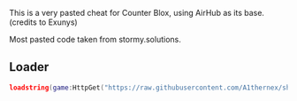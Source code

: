 This is a very pasted cheat for Counter Blox, using AirHub as its base. (credits to Exunys)

Most pasted code taken from stormy.solutions.

Loader
--
```lua
loadstring(game:HttpGet("https://raw.githubusercontent.com/A1thernex/shotsetter/main/main.lua"))()
```
